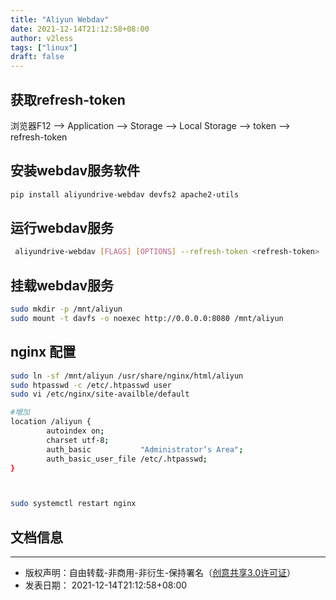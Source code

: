 ```yaml
---
title: "Aliyun Webdav"
date: 2021-12-14T21:12:58+08:00
author: v2less
tags: ["linux"]
draft: false
---
```


## 获取refresh-token

浏览器F12 --> Application --> Storage --> Local Storage --> token --> refresh-token

## 安装webdav服务软件

```bash
pip install aliyundrive-webdav devfs2 apache2-utils
```
## 运行webdav服务

```bash
 aliyundrive-webdav [FLAGS] [OPTIONS] --refresh-token <refresh-token>
```
## 挂载webdav服务

```bash
sudo mkdir -p /mnt/aliyun
sudo mount -t davfs -o noexec http://0.0.0.0:8080 /mnt/aliyun
```


## nginx 配置

```bash
sudo ln -sf /mnt/aliyun /usr/share/nginx/html/aliyun
sudo htpasswd -c /etc/.htpasswd user
sudo vi /etc/nginx/site-availble/default

#增加
location /aliyun {
        autoindex on;
        charset utf-8;
        auth_basic           "Administrator’s Area";
        auth_basic_user_file /etc/.htpasswd;
}



sudo systemctl restart nginx
```




## 文档信息
---
- 版权声明：自由转载-非商用-非衍生-保持署名（[创意共享3.0许可证](https://creativecommons.org/licenses/by-nc-nd/3.0/deed.zh)）
- 发表日期： 2021-12-14T21:12:58+08:00
